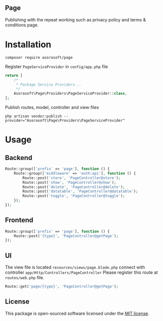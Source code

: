 Page
---------------------------
Publishing with the repeat working such as privacy policy and terms & conditions page.

# Installation

`composer require asorasoft/page`

Register `PageServiceProvider` in `config/app.php` file

```php
return [
    /*
     * Package Service Providers...
     */
    Asorasoft\Page\Providers\PageServiceProvider::class,
];
```

Publish routes, model, controller and view files

```
php artisan vendor:publish --provider="Asorasoft\Page\Providers\PageServiceProvider"
```
# Usage

## Backend

```php
Route::group(['prefix' => 'page'], function () {
    Route::group(['middleware' => 'auth:api'], function () {
        Route::post('store', 'PageController@store');
        Route::post('show', 'PageController@show');
        Route::post('delete', 'PageController@delete');
        Route::post('datatable', 'PageController@datatable');
        Route::post('toggle', 'PageController@toggle');
    });
});
```

## Frontend

```php
Route::group(['prefix' => 'page'], function () {
    Route::post('{type}', 'PageController@getPage');
});
```

## UI

The view file is located `resources/views/page.blade.php` 
connect with controller `app/Http/Controllers/PageController`
Please register this route at `routes/web.php` file.
```php
Route::get('page/{type}', 'PageController@getPage');
```
## License

This package is open-sourced software licensed under the [MIT license](https://opensource.org/licenses/MIT).
